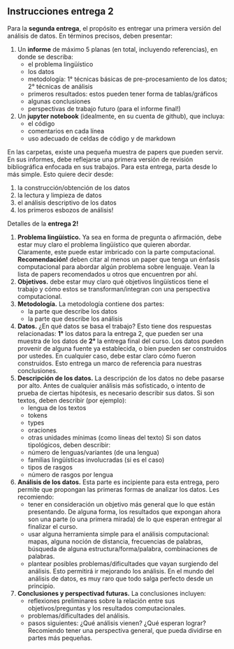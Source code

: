 ## **Instrucciones entrega 2**
Para la **segunda entrega**, el propósito es entregar una primera versión del análisis de datos. En términos precisos, deben presentar:

1. Un **informe** de máximo 5 planas (en total, incluyendo referencias), en donde se describa:
    - el problema lingüístico
    - los datos
    - metodología: 1° técnicas básicas de pre-procesamiento de los datos; 2° técnicas de análisis
    - primeros resultados: estos pueden tener forma de tablas/gráficos
    - algunas conclusiones 
    - perspectivas de trabajo futuro (para el informe final!)
2. Un **jupyter notebook** (idealmente, en su cuenta de github), que incluya:
    - el código
    - comentarios en cada línea
    - uso adecuado de celdas de código y de markdown
    
En las carpetas, existe una pequeña muestra de papers que pueden servir. En sus informes, debe reflejarse una primera versión de revisión bibliográfica enfocada en sus trabajos. Para esta entrega, parta desde lo más simple. Esto quiere decir desde:

1. la construcción/obtención de los datos
2. la lectura y limpieza de datos
3. el análisis descriptivo de los datos
4. los primeros esbozos de análisis!

Detalles de la **entrega 2!**

1. **Problema lingüístico.** Ya sea en forma de pregunta o afirmación, debe estar muy claro el problema lingüístico que quieren abordar. Claramente, este puede estar imbricado con la parte computacional. **Recomendación!** deben citar al menos un paper que tenga un énfasis computacional para abordar algún problema sobre lenguaje. Vean la lista de papers recomendados u otros que encuentren por ahí. 
2. **Objetivos.** debe estar muy claro qué objetivos lingüísticos tiene el trabajo y cómo estos se transforman/integran con una perspectiva computacional. 
3. **Metodología.** La metodología contiene dos partes:
    - la parte que describe los datos
    - la parte que describe los análisis
4. **Datos.** ¿En qué datos se basa el trabajo? Esto tiene dos respuestas relacionadas: **1°** los datos para la entrega 2, que pueden ser una muestra de los datos de **2°** la entrega final del curso. Los datos pueden provenir de alguna fuente ya establecida, o bien pueden ser construidos por ustedes. En cualquier caso, debe estar claro cómo fueron construidos. Esto entrega un marco de referencia para nuestras conclusiones. 
5. **Descripción de los datos.** La descripción de los datos no debe pasarse por alto. Antes de cualquier análisis más sofisticado, o intento de prueba de ciertas hipótesis, es necesario describir sus datos. Si son textos, deben describir (por ejemplo):
    - lengua de los textos
    - tokens
    - types
    - oraciones
    - otras unidades mínimas (como líneas del texto)
Si son datos tipológicos, deben describir:
    - número de lenguas/variantes (de una lengua)
    - familias lingüísticas involucradas (si es el caso)
    - tipos de rasgos
    - número de rasgos por lengua
6. **Análisis de los datos.** Esta parte es incipiente para esta entrega, pero permite que propongan las primeras formas de analizar los datos. Les recomiendo:
    - tener en consideración un objetivo más general que lo que están presentando. De alguna forma, los resultados que expongan ahora son una parte (o una primera mirada) de lo que esperan entregar al finalizar el curso.
    - usar alguna herramienta simple para el análisis computacional: mapas, alguna noción de distancia, frecuencias de palabras, búsqueda de alguna estructura/forma/palabra, combinaciones de palabras.
    - plantear posibles problemas/dificultades que vayan surgiendo del análisis. Esto permitirá ir mejorando los análisis. En el mundo del análisis de datos, es muy raro que todo salga perfecto desde un principio. 
7. **Conclusiones y perspectivad futuras.** La conclusiones incluyen:
    - reflexiones preliminares sobre la relación entre sus objetivos/preguntas y los resultados computacionales.
    - problemas/dificultades del análisis.
    - pasos siguientes: ¿Qué análisis vienen? ¿Qué esperan lograr? Recomiendo tener una perspectiva general, que pueda dividirse en partes más pequeñas. 